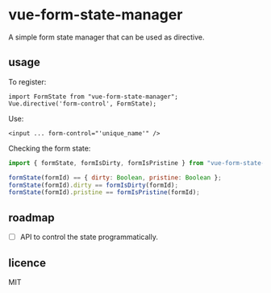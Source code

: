 # vue-form-state-manager

A simple form state manager that can be used as directive.

## usage

To register:

```vue
import FormState from "vue-form-state-manager";
Vue.directive('form-control', FormState);
```

Use:

```vue
<input ... form-control="'unique_name'" />
```

Checking the form state:

```js
import { formState, formIsDirty, formIsPristine } from "vue-form-state-manager";

formState(formId) == { dirty: Boolean, pristine: Boolean };
formState(formId).dirty == formIsDirty(formId);
formState(formId).pristine == formIsPristine(formId);
```

## roadmap

- [ ] API to control the state programmatically.

## licence

MIT